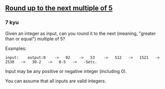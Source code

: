 <h2><a href=https://www.codewars.com/kata/55d1d6d5955ec6365400006d/train/javascript target="_blank">Round up to the next multiple of 5</a></h2><h3>7 kyu</h3><p>Given an integer as input, can you round it to the next (meaning, "greater than or equal") multiple of 5?</p><p>Examples:</p><pre><code>input:    output:0    -&gt;   02    -&gt;   53    -&gt;   512   -&gt;   1521   -&gt;   2530   -&gt;   30-2   -&gt;   0-5   -&gt;   -5etc.</code></pre><p>Input may be any positive or negative integer (including 0).</p><p>You can assume that all inputs are valid integers.</p>